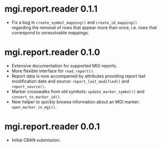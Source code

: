 # mgi.report.reader 0.1.1

* Fix a bug in `create_symbol_mapping()` and `create_id_mapping()` regarding the
removal of rows that appear more than once, i.e. rows that correspond to
unresolvable mappings.

# mgi.report.reader 0.1.0

* Extensive documentation for supported MGI reports.
* More flexible interface for `read_report()`.
* Report data is now accompanied by attributes providing report last
modification date and source: `report_last_modified()` and `report_source()`.
* Marker crosswalks from old symbols: `update_marker_symbol()` and
`convert_to_marker_id()`.
* New helper to quickly browse information about an MGI marker:
`open_marker_in_mgi()`.

# mgi.report.reader 0.0.1

* Initial CRAN submission.
